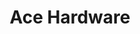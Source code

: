 ---
title: "Ace Hardware"
url: /portland/ace-hardware-southwest-garden-home-road/
shop: Baumarkt
---